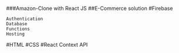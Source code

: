 ###Amazon-Clone with React JS
##E-Commerce solution
#Firebase

    Authentication
    Database
    Functions
    Hosting

#HTML
#CSS
#React Context API
